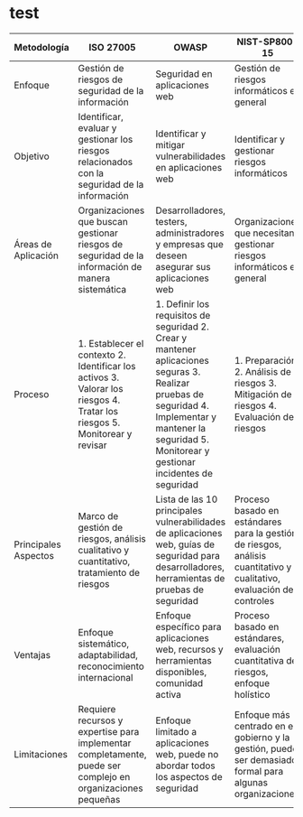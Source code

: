# test

| Metodología | ISO 27005                                   | OWASP                                        | NIST-SP800-15                               | OSTMM                                      | ISO 27032                                  |
|-------------|--------------------------------------------|----------------------------------------------|---------------------------------------------|--------------------------------------------|-------------------------------------------|
| Enfoque     | Gestión de riesgos de seguridad de la información | Seguridad en aplicaciones web                | Gestión de riesgos informáticos en general | Pruebas de seguridad en sistemas operativos | Seguridad cibernética en redes y sistemas |
| Objetivo    | Identificar, evaluar y gestionar los riesgos relacionados con la seguridad de la información | Identificar y mitigar vulnerabilidades en aplicaciones web | Identificar y gestionar riesgos informáticos | Realizar pruebas de penetración y evaluación de seguridad en sistemas operativos | Proporcionar directrices y recomendaciones para la seguridad cibernética en redes y sistemas |
| Áreas de Aplicación | Organizaciones que buscan gestionar riesgos de seguridad de la información de manera sistemática | Desarrolladores, testers, administradores y empresas que deseen asegurar sus aplicaciones web | Organizaciones que necesitan gestionar riesgos informáticos en general | Empresas que necesitan evaluar y mejorar la seguridad de sus sistemas operativos | Organizaciones que buscan proteger sus redes y sistemas contra ciberataques |
| Proceso     | 1. Establecer el contexto 2. Identificar los activos 3. Valorar los riesgos 4. Tratar los riesgos 5. Monitorear y revisar | 1. Definir los requisitos de seguridad 2. Crear y mantener aplicaciones seguras 3. Realizar pruebas de seguridad 4. Implementar y mantener la seguridad 5. Monitorear y gestionar incidentes de seguridad | 1. Preparación 2. Análisis de riesgos 3. Mitigación de riesgos 4. Evaluación de riesgos | 1. Inventario y evaluación de la infraestructura 2. Análisis de amenazas y vulnerabilidades 3. Pruebas de seguridad 4. Implementación de controles de seguridad 5. Monitoreo y revisión continua | 1. Identificación de activos 2. Evaluación de riesgos 3. Implementación de medidas de seguridad 4. Monitoreo y mejora continua |
| Principales Aspectos | Marco de gestión de riesgos, análisis cualitativo y cuantitativo, tratamiento de riesgos | Lista de las 10 principales vulnerabilidades de aplicaciones web, guías de seguridad para desarrolladores, herramientas de pruebas de seguridad | Proceso basado en estándares para la gestión de riesgos, análisis cuantitativo y cualitativo, evaluación de controles | Metodología para pruebas de seguridad en sistemas operativos, evaluación de riesgos, implementación de controles | Directrices para la seguridad cibernética, evaluación de riesgos, implementación de medidas de seguridad, gestión de incidentes |
| Ventajas    | Enfoque sistemático, adaptabilidad, reconocimiento internacional | Enfoque específico para aplicaciones web, recursos y herramientas disponibles, comunidad activa | Proceso basado en estándares, evaluación cuantitativa de riesgos, enfoque holístico | Enfoque específico para sistemas operativos, enfoque práctico y técnico, guía detallada | Enfoque integral para la seguridad cibernética, directrices claras y concisas, orientación para la gestión de incidentes |
| Limitaciones| Requiere recursos y expertise para implementar completamente, puede ser complejo en organizaciones pequeñas | Enfoque limitado a aplicaciones web, puede no abordar todos los aspectos de seguridad | Enfoque más centrado en el gobierno y la gestión, puede ser demasiado formal para algunas organizaciones | Enfoque específico para sistemas operativos, puede no ser adecuado para entornos heterogéneos | Enfoque limitado a la seguridad cibernética, puede no cubrir todos los aspectos de la seguridad de la información |
